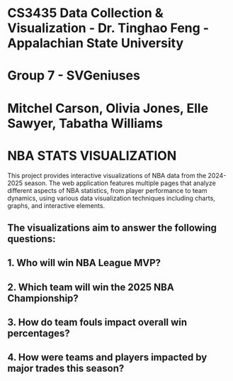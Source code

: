 # CS3435 Data Collection & Visualization - Dr. Tinghao Feng - Appalachian State University
# Group 7 - SVGeniuses
# Mitchel Carson, Olivia Jones, Elle Sawyer, Tabatha Williams

# NBA STATS VISUALIZATION
This project provides interactive visualizations of NBA data from the 2024-2025 season. The web application features multiple pages that analyze different aspects of NBA statistics, from player performance to team dynamics, using various data visualization techniques including charts, graphs, and interactive elements.


## The visualizations aim to answer the following questions:

## 1. Who will win NBA League MVP?
## 2. Which team will win the 2025 NBA Championship?
## 3. How do team fouls impact overall win percentages?
## 4. How were teams and players impacted by major trades this season?
